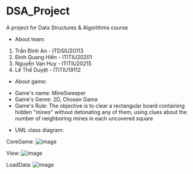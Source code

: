 # DSA_Project
A project for Data Structures &amp; Algorithms course

* About team:

1. Trần Đình An      -  ITDSIU20113
2. Đinh Quang Hiển   -  ITITIU20201
3. Nguyễn Vạn Huy    -  ITITIU20215
4. Lê Thế Duyệt      -  ITITIU19112

* About game:
+ Game's name: MineSweeper
+ Game's Genre: 2D, Chosen Game
+ Game's Rule: The objective is to clear a rectangular board containing hidden "mines" without detonating any of them, using clues about the number of neighboring mines in each uncovered square

* UML class diagram: 

CoreGame:
![image](https://github.com/trndnhan/DSA_Project/assets/91870430/f97b182a-c2e1-499b-be07-c4f3dbb4d1f9)

View:
![image](https://github.com/trndnhan/DSA_Project/assets/91870430/6a675177-e3d2-4a51-a5f6-de1e3b2869bc)

LoadData:
![image](https://github.com/trndnhan/DSA_Project/assets/91870430/b0424829-79d9-488c-8b41-151fa6c431ac)

 

